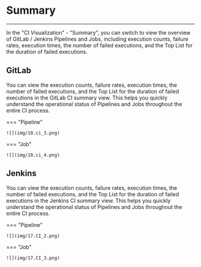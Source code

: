 # Summary
---

In the "CI Visualization" - "Summary", you can switch to view the overview of GitLab / Jenkins Pipelines and Jobs, including execution counts, failure rates, execution times, the number of failed executions, and the Top List for the duration of failed executions.

## GitLab

You can view the execution counts, failure rates, execution times, the number of failed executions, and the Top List for the duration of failed executions in the GitLab CI summary view. This helps you quickly understand the operational status of Pipelines and Jobs throughout the entire CI process.

=== "Pipeline"

    ![](img/10.ci_3.png)

=== "Job"

    ![](img/10.ci_4.png)

## Jenkins

You can view the execution counts, failure rates, execution times, the number of failed executions, and the Top List for the duration of failed executions in the Jenkins CI summary view. This helps you quickly understand the operational status of Pipelines and Jobs throughout the entire CI process.

=== "Pipeline"

    ![](img/17.CI_2.png)

=== "Job"

    ![](img/17.CI_3.png)
